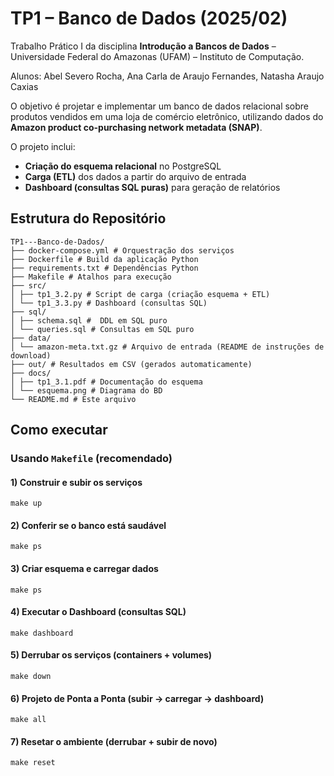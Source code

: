 # TP1 – Banco de Dados (2025/02)

Trabalho Prático I da disciplina **Introdução a Bancos de Dados** – Universidade Federal do Amazonas (UFAM) – Instituto de Computação.  

Alunos: Abel Severo Rocha, Ana Carla de Araujo Fernandes, Natasha Araujo Caxias

O objetivo é projetar e implementar um banco de dados relacional sobre produtos vendidos em uma loja de comércio eletrônico, utilizando dados do **Amazon product co-purchasing network metadata (SNAP)**.  

O projeto inclui:
- **Criação do esquema relacional** no PostgreSQL  
- **Carga (ETL)** dos dados a partir do arquivo de entrada  
- **Dashboard (consultas SQL puras)** para geração de relatórios  

## Estrutura do Repositório

```
TP1---Banco-de-Dados/
├── docker-compose.yml # Orquestração dos serviços
├── Dockerfile # Build da aplicação Python
├── requirements.txt # Dependências Python
├── Makefile # Atalhos para execução
├── src/
│ ├── tp1_3.2.py # Script de carga (criação esquema + ETL)
│ └── tp1_3.3.py # Dashboard (consultas SQL)
├── sql/
│ ├── schema.sql #  DDL em SQL puro
│ └── queries.sql # Consultas em SQL puro
├── data/
│ └── amazon-meta.txt.gz # Arquivo de entrada (README de instruções de download)
├── out/ # Resultados em CSV (gerados automaticamente)
├── docs/
│ ├── tp1_3.1.pdf # Documentação do esquema
│ └── esquema.png # Diagrama do BD
└── README.md # Este arquivo
```

## Como executar

### Usando `Makefile` (recomendado)

#### 1) Construir e subir os serviços
`make up` 

#### 2) Conferir se o banco está saudável
`make ps` 

#### 3) Criar esquema e carregar dados
`make ps` 

#### 4) Executar o Dashboard (consultas SQL)
`make dashboard` 

#### 5) Derrubar os serviços (containers + volumes)
`make down` 

#### 6) Projeto de Ponta a Ponta (subir → carregar → dashboard)
`make all` 

#### 7) Resetar o ambiente (derrubar + subir de novo)
`make reset` 

